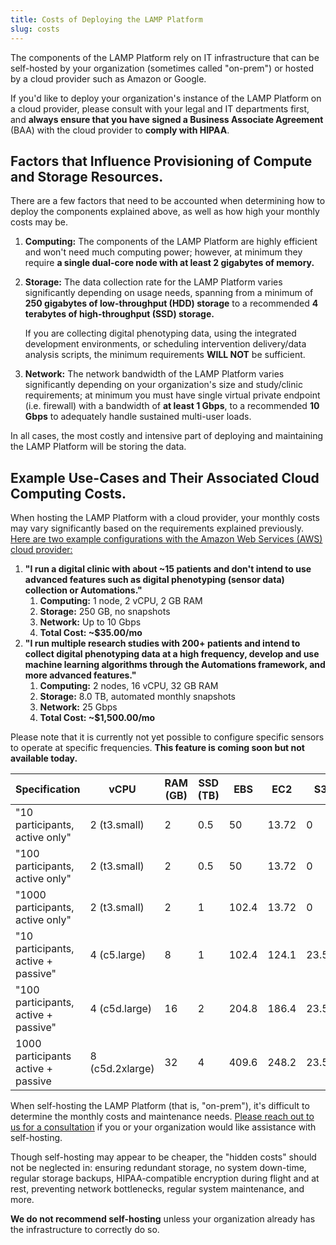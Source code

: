 ```yaml
---
title: Costs of Deploying the LAMP Platform
slug: costs
---
```


The components of the LAMP Platform rely on IT infrastructure that can be self-hosted by your organization (sometimes called "on-prem") or hosted by a cloud provider such as Amazon or Google. 

If you'd like to deploy your organization's instance of the LAMP Platform on a cloud provider, please consult with your legal and IT departments first, and **always ensure that you have signed a Business Associate Agreement** (BAA) with the cloud provider to **comply with HIPAA**.

## Factors that Influence Provisioning of Compute and Storage Resources.

There are a few factors that need to be accounted when determining how to deploy the components explained above, as well as how high your monthly costs may be.

1. **Computing:** The components of the LAMP Platform are highly efficient and won't need much computing power; however, at minimum they require **a single dual-core node with at least 2 gigabytes of memory.**
2. **Storage:** The data collection rate for the LAMP Platform varies significantly depending on usage needs, spanning from a minimum of **250 gigabytes of low-throughput (HDD) storage** to a recommended **4 terabytes of high-throughput (SSD) storage.**

    If you are collecting digital phenotyping data, using the integrated development environments, or scheduling intervention delivery/data analysis scripts, the minimum requirements **WILL NOT** be sufficient.

3. **Network:** The network bandwidth of the LAMP Platform varies significantly depending on your organization's size and study/clinic requirements; at minimum you must have single virtual private endpoint (i.e. firewall) with a bandwidth of **at least 1 Gbps**, to a recommended **10 Gbps** to adequately handle sustained multi-user loads.

In all cases, the most costly and intensive part of deploying and maintaining the LAMP Platform will be storing the data.

## Example Use-Cases and Their Associated Cloud Computing Costs.

When hosting the LAMP Platform with a cloud provider, your monthly costs may vary significantly based on the requirements explained previously. [Here are two example configurations with the Amazon Web Services (AWS) cloud provider:](https://calculator.aws/#/estimate?id=f27215a7bb211d98cdfc0b2250888241299c41a9) 

1. **"I run a digital clinic with about ~15 patients and don't intend to use advanced features such as digital phenotyping (sensor data) collection or Automations."**
    1. **Computing:** 1 node, 2 vCPU, 2 GB RAM
    2. **Storage:** 250 GB, no snapshots
    3. **Network:** Up to 10 Gbps
    4. **Total Cost: ~$35.00/mo**
2. **"I run multiple research studies with 200+ patients and intend to collect digital phenotyping data at a high frequency, develop and use machine learning algorithms through the Automations framework, and more advanced features."**
    1. **Computing:** 2 nodes, 16 vCPU, 32 GB RAM
    2. **Storage:** 8.0 TB, automated monthly snapshots
    3. **Network:** 25 Gbps
    4. **Total Cost: ~$1,500.00/mo**

Please note that it is currently not yet possible to configure specific sensors to operate at specific frequencies. **This feature is coming soon but not available today.**

| Specification                        | vCPU            | RAM (GB) | SSD (TB) | EBS   | EC2   | S3    | Data Transfer | Total Monthly | Total Yearly      | 
|--------------------------------------|-----------------|----------|----------|-------|-------|-------|---------------|---------------|-------------------| 
| "10 participants, active only"       | 2 (t3.small)    | 2        | 0.5      | 50    | 13.72 | 0     | 0.48          | 64.2          | 770.4             | 
| "100 participants, active only"      | 2 (t3.small)    | 2        | 0.5      | 50    | 13.72 | 0     | 2.06          | 65.78         | 789.36            | 
| "1000 participants, active only"     | 2 (t3.small)    | 2        | 1        | 102.4 | 13.72 | 0     | 2.06          | 118.18        | 1418.16           | 
| "10 participants, active + passive"  | 4 (c5.large)    | 8        | 1        | 102.4 | 124.1 | 23.56 | 5.12          | 255.18        | 3062.16           | 
| "100 participants, active + passive" | 4 (c5d.large)   | 16       | 2        | 204.8 | 186.4 | 23.56 | 10.24         | 425           | 5100.000000000001 | 
| 1000 participants active + passive   | 8 (c5d.2xlarge) | 32       | 4        | 409.6 | 248.2 | 23.56 | 20.48         | 701.84        | 8422.079999999998 | 

When self-hosting the LAMP Platform (that is, "on-prem"), it's difficult to determine the monthly costs and maintenance needs. [Please reach out to us for a consultation](mailto:team@digitalpsych.org) if you or your organization would like assistance with self-hosting.

Though self-hosting may appear to be cheaper, the "hidden costs" should not be neglected in: ensuring redundant storage, no system down-time, regular storage backups, HIPAA-compatible encryption during flight and at rest, preventing network bottlenecks, regular system maintenance, and more. 

**We do not recommend self-hosting** unless your organization already has the infrastructure to correctly do so.
